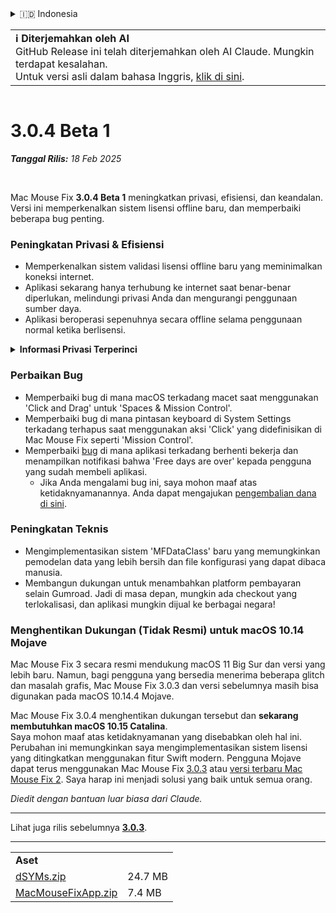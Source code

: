 <details>
<summary>🇮🇩 Indonesia</summary>

[🇬🇧 English (GitHub)](https://github.com/noah-nuebling/mac-mouse-fix/releases/tag/3.0.4-Beta-1)\
[🇦🇩 Català](https://redirect.macmousefix.com/?target=mmf-release&tag=3.0.4-Beta-1&locale=ca)\
[🇩🇪 Deutsch](https://redirect.macmousefix.com/?target=mmf-release&tag=3.0.4-Beta-1&locale=de)\
[🇪🇸 Español](https://redirect.macmousefix.com/?target=mmf-release&tag=3.0.4-Beta-1&locale=es)\
[🇫🇷 Français](https://redirect.macmousefix.com/?target=mmf-release&tag=3.0.4-Beta-1&locale=fr)\
**🇮🇩 Indonesia**\
[🇮🇹 Italiano](https://redirect.macmousefix.com/?target=mmf-release&tag=3.0.4-Beta-1&locale=it)\
[🇭🇺 Magyar](https://redirect.macmousefix.com/?target=mmf-release&tag=3.0.4-Beta-1&locale=hu)\
[🇳🇱 Nederlands](https://redirect.macmousefix.com/?target=mmf-release&tag=3.0.4-Beta-1&locale=nl)\
[🇵🇱 Polski](https://redirect.macmousefix.com/?target=mmf-release&tag=3.0.4-Beta-1&locale=pl)\
[🇧🇷 Português (Brasil)](https://redirect.macmousefix.com/?target=mmf-release&tag=3.0.4-Beta-1&locale=pt-BR)\
[🇵🇹 Português (Portugal)](https://redirect.macmousefix.com/?target=mmf-release&tag=3.0.4-Beta-1&locale=pt-PT)\
[🇷🇴 Română](https://redirect.macmousefix.com/?target=mmf-release&tag=3.0.4-Beta-1&locale=ro)\
[🇸🇪 Svenska](https://redirect.macmousefix.com/?target=mmf-release&tag=3.0.4-Beta-1&locale=sv)\
[🇻🇳 Tiếng Việt](https://redirect.macmousefix.com/?target=mmf-release&tag=3.0.4-Beta-1&locale=vi)\
[🇹🇷 Türkçe](https://redirect.macmousefix.com/?target=mmf-release&tag=3.0.4-Beta-1&locale=tr)\
[🇨🇿 Čeština](https://redirect.macmousefix.com/?target=mmf-release&tag=3.0.4-Beta-1&locale=cs)\
[🇬🇷 Ελληνικά](https://redirect.macmousefix.com/?target=mmf-release&tag=3.0.4-Beta-1&locale=el)\
[🇷🇺 Русский](https://redirect.macmousefix.com/?target=mmf-release&tag=3.0.4-Beta-1&locale=ru)\
[🇺🇦 Українська](https://redirect.macmousefix.com/?target=mmf-release&tag=3.0.4-Beta-1&locale=uk)\
[🇮🇱 עברית](https://redirect.macmousefix.com/?target=mmf-release&tag=3.0.4-Beta-1&locale=he)\
[🇸🇦 العربية](https://redirect.macmousefix.com/?target=mmf-release&tag=3.0.4-Beta-1&locale=ar)\
[🇮🇳 हिन्दी](https://redirect.macmousefix.com/?target=mmf-release&tag=3.0.4-Beta-1&locale=hi)\
[🇹🇭 ไทย](https://redirect.macmousefix.com/?target=mmf-release&tag=3.0.4-Beta-1&locale=th)\
[🇨🇳 中文 (简体)](https://redirect.macmousefix.com/?target=mmf-release&tag=3.0.4-Beta-1&locale=zh-Hans)\
[🇨🇳 中文 (繁體)](https://redirect.macmousefix.com/?target=mmf-release&tag=3.0.4-Beta-1&locale=zh-Hant)\
[🇭🇰 中文（香港)](https://redirect.macmousefix.com/?target=mmf-release&tag=3.0.4-Beta-1&locale=zh-HK)\
[🇯🇵 日本語](https://redirect.macmousefix.com/?target=mmf-release&tag=3.0.4-Beta-1&locale=ja)\
[🇰🇷 한국어](https://redirect.macmousefix.com/?target=mmf-release&tag=3.0.4-Beta-1&locale=ko)\
[Help translate Mac Mouse Fix to different languages!](https://github.com/noah-nuebling/mac-mouse-fix/discussions/731)
</details>
<table align=><td>
<b>ℹ️ Diterjemahkan oleh AI</b><br>
GitHub Release ini telah diterjemahkan oleh AI Claude. Mungkin terdapat kesalahan.<br>
Untuk versi asli dalam bahasa Inggris, <a href="https://github.com/noah-nuebling/mac-mouse-fix/releases/tag/3.0.4-Beta-1">klik di sini</a>.
</td></table>

<table></table>

# 3.0.4 Beta 1
***Tanggal Rilis:** 18 Feb 2025*

<br>

Mac Mouse Fix **3.0.4 Beta 1** meningkatkan privasi, efisiensi, dan keandalan.\
Versi ini memperkenalkan sistem lisensi offline baru, dan memperbaiki beberapa bug penting.

### Peningkatan Privasi & Efisiensi

- Memperkenalkan sistem validasi lisensi offline baru yang meminimalkan koneksi internet.
- Aplikasi sekarang hanya terhubung ke internet saat benar-benar diperlukan, melindungi privasi Anda dan mengurangi penggunaan sumber daya.
- Aplikasi beroperasi sepenuhnya secara offline selama penggunaan normal ketika berlisensi.

<details>
<summary><b>Informasi Privasi Terperinci</b></summary>
Versi sebelumnya memvalidasi lisensi secara online setiap kali diluncurkan, yang berpotensi memungkinkan log koneksi disimpan oleh server pihak ketiga (GitHub dan Gumroad). Sistem baru menghilangkan koneksi yang tidak perlu – setelah aktivasi lisensi awal, aplikasi hanya terhubung ke internet jika data lisensi lokal rusak.
<br><br>
Meskipun perilaku pengguna tidak pernah direkam oleh saya secara pribadi, sistem sebelumnya secara teoritis memungkinkan server pihak ketiga untuk mencatat alamat IP dan waktu koneksi. Gumroad juga bisa mencatat kunci lisensi Anda dan berpotensi menghubungkannya dengan informasi pribadi apa pun yang mereka catat tentang Anda saat Anda membeli Mac Mouse Fix.
<br><br>
Saya tidak mempertimbangkan masalah privasi yang halus ini ketika membangun sistem lisensi asli, tapi sekarang, Mac Mouse Fix seprivat dan sebebas internet mungkin!
<br><br>
Lihat juga <a href=https://gumroad.com/privacy>kebijakan privasi Gumroad</a> dan <a href=https://github.com/noah-nuebling/mac-mouse-fix/issues/976#issuecomment-2140955801>komentar GitHub</a> saya.

</details>

### Perbaikan Bug

- Memperbaiki bug di mana macOS terkadang macet saat menggunakan 'Click and Drag' untuk 'Spaces & Mission Control'.
- Memperbaiki bug di mana pintasan keyboard di System Settings terkadang terhapus saat menggunakan aksi 'Click' yang didefinisikan di Mac Mouse Fix seperti 'Mission Control'.
- Memperbaiki [bug](https://github.com/noah-nuebling/mac-mouse-fix/issues?q=state%3Aopen%20label%3A%22%27Free%20days%20are%20over%27%20bug%22) di mana aplikasi terkadang berhenti bekerja dan menampilkan notifikasi bahwa 'Free days are over' kepada pengguna yang sudah membeli aplikasi.
    - Jika Anda mengalami bug ini, saya mohon maaf atas ketidaknyamanannya. Anda dapat mengajukan [pengembalian dana di sini](https://redirect.macmousefix.com/?message=&target=mmf-apply-for-refund&locale=id).

### Peningkatan Teknis

- Mengimplementasikan sistem 'MFDataClass' baru yang memungkinkan pemodelan data yang lebih bersih dan file konfigurasi yang dapat dibaca manusia.
- Membangun dukungan untuk menambahkan platform pembayaran selain Gumroad. Jadi di masa depan, mungkin ada checkout yang terlokalisasi, dan aplikasi mungkin dijual ke berbagai negara!

### Menghentikan Dukungan (Tidak Resmi) untuk macOS 10.14 Mojave

Mac Mouse Fix 3 secara resmi mendukung macOS 11 Big Sur dan versi yang lebih baru. Namun, bagi pengguna yang bersedia menerima beberapa glitch dan masalah grafis, Mac Mouse Fix 3.0.3 dan versi sebelumnya masih bisa digunakan pada macOS 10.14.4 Mojave.

Mac Mouse Fix 3.0.4 menghentikan dukungan tersebut dan **sekarang membutuhkan macOS 10.15 Catalina**.\
Saya mohon maaf atas ketidaknyamanan yang disebabkan oleh hal ini. Perubahan ini memungkinkan saya mengimplementasikan sistem lisensi yang ditingkatkan menggunakan fitur Swift modern. Pengguna Mojave dapat terus menggunakan Mac Mouse Fix [3.0.3](https://redirect.macmousefix.com/?target=mmf-release&tag=3.0.3&locale=id) atau [versi terbaru Mac Mouse Fix 2](https://redirect.macmousefix.com/?target=mmf2-latest&locale=id). Saya harap ini menjadi solusi yang baik untuk semua orang.

*Diedit dengan bantuan luar biasa dari Claude.*

---

Lihat juga rilis sebelumnya [**3.0.3**](https://redirect.macmousefix.com/?target=mmf-release&tag=3.0.3&locale=id).

---

<table align="start">
<tr>
    <td colspan=2>
        <b>Aset</b>
    </td>
</tr>
<tr>
    <td><a href="https://github.com/noah-nuebling/mac-mouse-fix/releases/download/3.0.4-Beta-1/dSYMs.zip">dSYMs.zip</a></td>
    <td>24.7 MB</td>
</tr>
<tr>
    <td><a href="https://github.com/noah-nuebling/mac-mouse-fix/releases/download/3.0.4-Beta-1/MacMouseFixApp.zip">MacMouseFixApp.zip</a></td>
    <td>7.4 MB</td>
</tr>
</table>